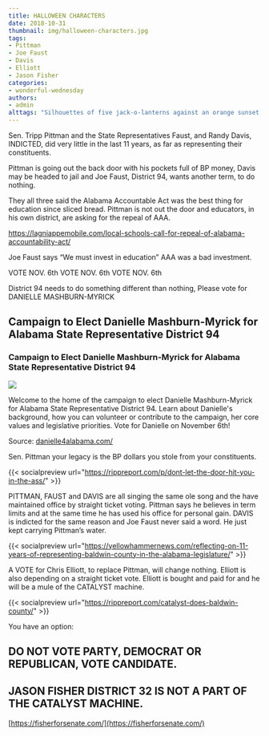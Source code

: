 ```yaml
---
title: HALLOWEEN CHARACTERS
date: 2018-10-31
thumbnail: img/halloween-characters.jpg
tags:
- Pittman
- Joe Faust
- Davis
- Elliott
- Jason Fisher
categories:
- wonderful-wednesday
authors:
- admin
alttags: "Silhouettes of five jack-o-lanterns against an orange sunset; symbolizing empty promises from indicted Alabama politicians"
---
```

Sen. Tripp Pittman and the State Representatives Faust, and Randy Davis, INDICTED, did very little in the last 11 years, as far as representing their constituents.

Pittman is going out the back door with his pockets full of BP money, Davis may be headed to jail and Joe Faust, District 94, wants another term, to do nothing.

They all three said the Alabama Accountable Act was the best thing for education since sliced bread. Pittman is not out the door and educators, in his own district, are asking for the repeal of AAA.

https://lagniappemobile.com/local-schools-call-for-repeal-of-alabama-accountability-act/

Joe Faust says “We must invest in education” AAA was a bad investment.

VOTE NOV. 6th VOTE NOV. 6th VOTE NOV. 6th

District 94 needs to do something different than nothing, Please vote for DANIELLE MASHBURN-MYRICK

## Campaign to Elect Danielle Mashburn-Myrick for Alabama State Representative District 94

### Campaign to Elect Danielle Mashburn-Myrick for Alabama State Representative District 94

![](https://danielle4alabama.com/wp-content/uploads/2018/04/Danielle-Mashburn-Myrick-1200x630-logo-04.png)

Welcome to the home of the campaign to elect Danielle Mashburn-Myrick for Alabama State Representative District 94. Learn about Danielle's background, how you can volunteer or contribute to the campaign, her core values and legislative priorities. Vote for Danielle on November 6th!

Source: [danielle4alabama.com/](https://danielle4alabama.com/)
</div>

Sen. Pittman your legacy is the BP dollars you stole from your constituents.

{{< socialpreview url="https://rippreport.com/p/dont-let-the-door-hit-you-in-the-ass/" >}}


PITTMAN, FAUST and DAVIS are all singing the same ole song and the have maintained office by straight ticket voting. Pittman says he believes in term limits and at the same time he has used his office for personal gain. DAVIS is indicted for the same reason and Joe Faust never said a word. He just kept carrying Pittman’s water.

{{< socialpreview url="https://yellowhammernews.com/reflecting-on-11-years-of-representing-baldwin-county-in-the-alabama-legislature/" >}}

A VOTE for Chris Elliott, to replace Pittman, will change nothing. Elliott is also depending on a straight ticket vote. Elliott is bought and paid for and he will be a mule of the CATALYST machine.

{{< socialpreview url="https://rippreport.com/catalyst-does-baldwin-county/" >}}

You have an option:

## DO NOT VOTE PARTY, DEMOCRAT OR REPUBLICAN, VOTE CANDIDATE.

## JASON FISHER DISTRICT 32 IS NOT A PART OF THE CATALYST MACHINE.

[https://fisherforsenate.com/](https://fisherforsenate.com/)
